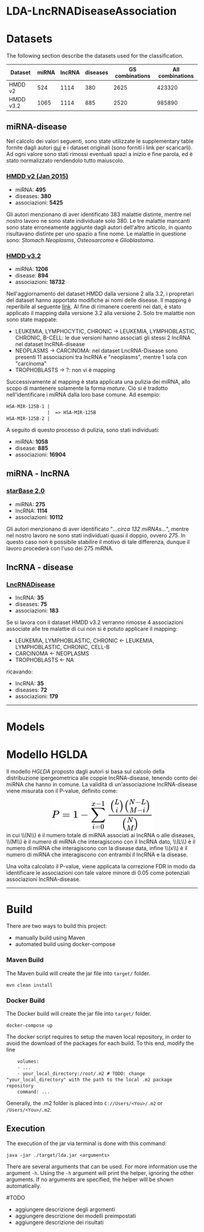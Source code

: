 # LDA-LncRNADiseaseAssociation
# Datasets
The following section describe the datasets used for the classification.

|  Dataset    | miRNA | lncRNA | diseases | GS combinations | All combinations |
|--------|-------|--------|----------|-----------------|------------------|
| HMDD v2 | 524   | 1114   | 380      | 2625            | 423320           |
| HMDD v3.2 | 1065  | 1114   | 885      | 2520            | 985890           |

## miRNA-disease
Nel calcolo dei valori seguenti, sono state utilizzate le supplementary table fornite dagli autori [qui](https://www.nature.com/articles/srep13186#Sec14) e i dataset originali (sono forniti i link per scaricarli). Ad ogni valore sono stati rimossi eventuali spazi a inizio e fine parola, ed è stato normalizzato rendendolo tutto maiuscolo.
### [HMDD v2 (Jan 2015)](https://static-content.springer.com/esm/art%3A10.1038%2Fsrep13186/MediaObjects/41598_2015_BFsrep13186_MOESM4_ESM.xls)
- miRNA: **495**
- diseases: **380**
- associazioni: **5425**

Gli autori menzionano di aver identificato 383 malattie distinte, mentre nel nostro lavoro ne sono state individuate solo 380. Le tre malattie mancanti sono state erroneamente aggiunte dagli autori dell'altro articolo, in quanto risultavano distinte per uno spazio a fine nome. Le malattie in questione sono: *Stomach Neoplasms*, *Osteosarcoma* e *Glioblastoma*.
### [HMDD v3.2](http://www.cuilab.cn/static/hmdd3/data/alldata.txt)
- miRNA: **1206**
- disease: **894**
- associazioni: **18732**

Nell'aggiornamento del dataset HMDD dalla versione 2 alla 3.2, i propretari del dataset hanno apportato modifiche ai nomi delle disease. Il mapping è reperibile al seguente [link](http://www.cuilab.cn/static/hmdd3/data/disease_mapping2019.txt). Al fine di rimanere coerenti nei dati, è stato applicato il mapping dalla versione 3.2 alla versione 2. Solo tre malattie non sono state mappate:
- LEUKEMIA, LYMPHOCYTIC, CHRONIC -> LEUKEMIA, LYMPHOBLASTIC, CHRONIC, B-CELL: le due versioni hanno associati gli stessi 2 lncRNA nel dataset lncRNA-disease 
- NEOPLASMS -> CARCINOMA: nel dataset LncRNA-Disease sono presenti 11 associazioni tra lncRNA e "neoplasms", mentre 1 sola con "carcinoma" 
- TROPHOBLASTS -> ?: non vi è mapping

Successivamente al mapping è stata applicata una pulizia dei miRNA, allo scopo di mantenere solamente la forma *mature*. Ciò si è tradotto nell'identificare i miRNA dalla loro base comune. Ad esempio:
```
HSA-MIR-125B-1 |
               |  => HSA-MIR-125B
HSA-MIR-125B-2 |
```
A seguito di questo processo di pulizia, sono stati individuati:
- miRNA: **1058**
- disease: **885**
- associazioni: **16904**

## miRNA - lncRNA
### [starBase 2.0](https://static-content.springer.com/esm/art%3A10.1038%2Fsrep13186/MediaObjects/41598_2015_BFsrep13186_MOESM5_ESM.xls)
- miRNA: **275**
- lncRNA: **1114**
- associazioni: **10112**

Gli autori menzionano di aver identificato "*...circa 132 miRNAs...*", mentre nel nostro lavoro ne sono stati individuati quasi il doppio, ovvero *275*. In questo caso non è possibile stabilire il motivo di tale differenza, dunque il lavoro procederà con l'uso dei 275 miRNA.
## lncRNA - disease
### [LncRNADisease](https://static-content.springer.com/esm/art%3A10.1038%2Fsrep13186/MediaObjects/41598_2015_BFsrep13186_MOESM6_ESM.xls)
- lncRNA: **35**
- diseases: **75**
- associazioni: **183**

Se si lavora con il dataset HMDD v3.2 verranno rimosse 4 associazioni associate alle tre malattie di cui non si è potuto applicare il mapping:
- LEUKEMIA, LYMPHOBLASTIC, CHRONIC <- LEUKEMIA, LYMPHOBLASTIC, CHRONIC, CELL-B
- CARCINOMA <- NEOPLASMS
- TROPHOBLASTS <- NA

ricavando:
- lncRNA: **35**
- diseases: **72**
- associazioni: **179**
___
# Models
# Modello HGLDA
Il modello *HGLDA* proposto dagli autori si basa sul calcolo della distribuzione ipergeometrica alle coppie lncRNA-disease, tenendo conto dei miRNA che hanno in comune. La validità di un'associazione lncRNA-disease viene misurata con il P-value, definito come:
<!-- $$
    P = 1 - \sum_{i=0}^{x-1}\frac{{L\choose i}{N-L\choose M-i}}{{N\choose M}}
$$ --> 

<div align="center"><img style="background: white;" src="svg/IPcRAbI88E.svg"></div>
in cui \\(N\\) è il numero totale di miRNA associati ai lncRNA o alle diseases, \\(M\\) è il numero di miRNA che interagiscono con il lncRNA dato, \\(L\\) è il numero di miRNA che interagiscono con la disease data, infine \\(x\\) è il numero di miRNA che interagiscono con entrambi il lncRNA e la disease.

Una volta calcolato il P-value, viene applicata la correzione FDR in modo da identificare le associazioni con tale valore minore di 0.05 come potenziali associazioni lncRNA-disease.
___

# Build
There are two ways to build this project:
- manually build using Maven
- automated build using docker-compose

### Maven Build
The Maven build will create the jar file into `target/` folder.
```
mvn clean install
```
### Docker Build
The Docker build will create the jar file into `target/` folder.
```
docker-compose up
```
The docker script requires to setup the maven local repository, in order to avoid the download of the packages for each build. To this end, modify the line
```
    volumes:
    - ...
    - your_local_directory:/root/.m2 # TODO: change "your_local_directory" with the path to the local .m2 package repository
    command: ...
```
Generally, the .m2 folder is placed into `C://Users/<You>/.m2` or `/Users/<You>/.m2`.
## Execution
The execution of the jar via terminal is done with this command:
```
java -jar ./target/lda.jar <arguments>
```
There are several arguments that can be used. For more information use the argument `-h`. Using the `-h` argument will print the helper, ignoring the other arguments. If no arguments are specified, the helper will be shown automatically.

#TODO
- aggiungere descrizione degli argomenti
- aggiungere descrizione dei modelli preimpostati
- aggiungere descrizione dei risultati